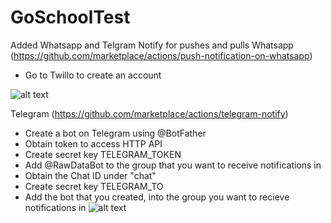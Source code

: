 # GoSchoolTest

Added Whatsapp and Telgram Notify for pushes and pulls
Whatsapp (https://github.com/marketplace/actions/push-notification-on-whatsapp)
- Go to Twillo to create an account

![alt text](https://github.com/Mel-NLY/GoSchoolTest/blob/main/media/Whatsapp%20Notify.jpg?raw=true)

Telegram (https://github.com/marketplace/actions/telegram-notify)
- Create a bot on Telegram using @BotFather
- Obtain token to access HTTP API 
- Create secret key TELEGRAM_TOKEN
- Add @RawDataBot to the group that you want to receive notifications in
- Obtain the Chat ID under "chat"
- Create secret key TELEGRAM_TO
- Add the bot that you created, into the group you want to recieve notifications in
![alt text](https://github.com/Mel-NLY/GoSchoolTest/blob/main/media/Telegram%20Notify.jpg?raw=true)
